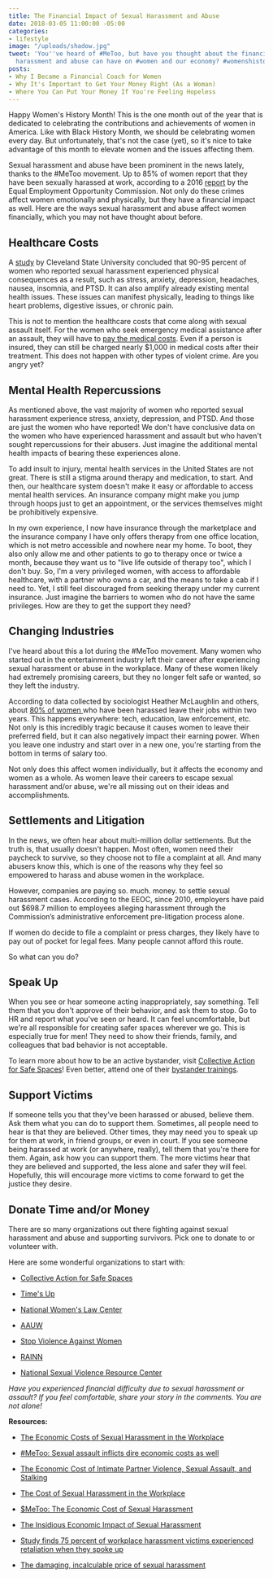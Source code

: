 ```yaml
---
title: The Financial Impact of Sexual Harassment and Abuse
date: 2018-03-05 11:00:00 -05:00
categories:
- lifestyle
image: "/uploads/shadow.jpg"
tweet: 'You''ve heard of #MeToo, but have you thought about the financial impact sexual
  harassment and abuse can have on #women and our economy? #womenshistorymonth '
posts:
- Why I Became a Financial Coach for Women
- Why It's Important to Get Your Money Right (As a Woman)
- Where You Can Put Your Money If You're Feeling Hopeless
---
```


Happy Women's History Month! This is the one month out of the year that is dedicated to celebrating the contributions and achievements of women in America. Like with Black History Month, we should be celebrating women every day. But unfortunately, that's not the case (yet), so it's nice to take advantage of this month to elevate women and the issues affecting them.

Sexual harassment and abuse have been prominent in the news lately, thanks to the #MeToo movement. Up to 85% of women report that they have been sexually harassed at work, according to a 2016 [report](https://www.eeoc.gov/eeoc/task_force/harassment/upload/report.pdf) by the Equal Employment Opportunity Commission. Not only do these crimes affect women emotionally and physically, but they have a financial impact as well. Here are the ways sexual harassment and abuse affect women financially, which you may not have thought about before.

## Healthcare Costs

A [study](http://engagedscholarship.csuohio.edu/cgi/viewcontent.cgi?article=1665&context=clevstlrev) by Cleveland State University concluded that 90-95 percent of women who reported sexual harassment experienced physical consequences as a result, such as stress, anxiety, depression, headaches, nausea, insomnia, and PTSD. It can also amplify already existing mental health issues. These issues can manifest physically, leading to things like heart problems, digestive issues, or chronic pain. 

This is not to mention the healthcare costs that come along with sexual assault itself. For the women who seek emergency medical assistance after an assault, they will have to [pay the medical costs](https://www.thecut.com/2017/04/rape-victims-hospital-costs-privately-insured.html). Even if a person is insured, they can still be charged nearly $1,000 in medical costs after their treatment. This does not happen with other types of violent crime. Are you angry yet?

## Mental Health Repercussions

As mentioned above, the vast majority of women who reported sexual harassment experience stress, anxiety, depression, and PTSD. And those are just the women who have reported! We don't have conclusive data on the women who have experienced harassment and assault but who haven't sought repercussions for their abusers. Just imagine the additional mental health impacts of bearing these experiences alone. 

To add insult to injury, mental health services in the United States are not great. There is still a stigma around therapy and medication, to start. And then, our healthcare system doesn't make it easy or affordable to access mental health services. An insurance company might make you jump through hoops just to get an appointment, or the services themselves might be prohibitively expensive. 

In my own experience, I now have insurance through the marketplace and the insurance company I have only offers therapy from one office location, which is not metro accessible and nowhere near my home. To boot, they also only allow me and other patients to go to therapy once or twice a month, because they want us to "live life outside of therapy too", which I don't buy. So, I'm a very privileged women, with access to affordable healthcare, with a partner who owns a car, and the means to take a cab if I need to. Yet, I still feel discouraged from seeking therapy under my current insurance. Just imagine the barriers to women who do not have the same privileges. How are they to get the support they need?

## Changing Industries

I've heard about this a lot during the #MeToo movement. Many women who started out in the entertainment industry left their career after experiencing sexual harassment or abuse in the workplace. Many of these women likely had extremely promising careers, but they no longer felt safe or wanted, so they left the industry.

According to data collected by sociologist Heather McLaughlin and others, about [80% of women ](https://workinprogress.oowsection.org/2017/08/17/the-cost-of-sexual-harassment/)who have been harassed leave their jobs within two years. This happens everywhere: tech, education, law enforcement, etc. Not only is this incredibly tragic because it causes women to leave their preferred field, but it can also negatively impact their earning power. When you leave one industry and start over in a new one, you're starting from the bottom in terms of salary too.

Not only does this affect women individually, but it affects the economy and women as a whole. As women leave their careers to escape sexual harassment and/or abuse, we're all missing out on their ideas and accomplishments.

## Settlements and Litigation

In the news, we often hear about multi-million dollar settlements. But the truth is, that usually doesn't happen. Most often, women need their paycheck to survive, so they choose not to file a complaint at all. And many abusers know this, which is one of the reasons why they feel so empowered to harass and abuse women in the workplace.

However, companies are paying so. much. money. to settle sexual harassment cases. According to the EEOC, since 2010, employers have paid out $698.7 million to employees alleging harassment through the Commission’s administrative enforcement pre-litigation process alone. 

If women do decide to file a complaint or press charges, they likely have to pay out of pocket for legal fees. Many people cannot afford this route.

So what can you do?

## Speak Up

When you see or hear someone acting inappropriately, say something. Tell them that you don't approve of their behavior, and ask them to stop. Go to HR and report what you've seen or heard. It can feel uncomfortable, but we're all responsible for creating safer spaces wherever we go. This is especially true for men! They need to show their friends, family, and colleagues that bad behavior is not acceptable.

To learn more about how to be an active bystander, visit [Collective Action for Safe Spaces](http://www.collectiveactiondc.org/)! Even better, attend one of their [bystander trainings](http://www.collectiveactiondc.org/our-work/trainings-workshops/).

## Support Victims

If someone tells you that they've been harassed or abused, believe them. Ask them what you can do to support them. Sometimes, all people need to hear is that they are believed. Other times, they may need you to speak up for them at work, in friend groups, or even in court. If you see someone being harassed at work (or anywhere, really), tell them that you're there for them. Again, ask how you can support them. The more victims hear that they are believed and supported, the less alone and safer they will feel. Hopefully, this will encourage more victims to come forward to get the justice they desire.

## Donate Time and/or Money

There are so many organizations out there fighting against sexual harassment and abuse and supporting survivors. Pick one to donate to or volunteer with. 

Here are some wonderful organizations to start with:

* [Collective Action for Safe Spaces](http://www.collectiveactiondc.org/)

* [Time's Up](https://www.timesupnow.com/)

* [National Women's Law Center](https://nwlc.org/)

* [AAUW](https://www.aauw.org/what-we-do/legal-resources/know-your-rights-at-work/workplace-sexual-harassment/)

* [Stop Violence Against Women](http://www.stopvaw.org/Stop_Violence_Against_Women)

* [RAINN](https://www.rainn.org/)

* [National Sexual Violence Resource Center](https://www.nsvrc.org/)

*Have you experienced financial difficulty due to sexual harassment or assault? If you feel comfortable, share your story in the comments. You are not alone!*

**Resources:**

* [The Economic Costs of Sexual Harassment in the Workplace](http://mnnow.org/the-economic-costs-of-sexual-harassment-in-the-workplace/)

* [#MeToo: Sexual assault inflicts dire economic costs as well](http://thehill.com/opinion/finance/357137-metoo-sexual-assault-inflicts-dire-economic-costs-as-well)

* [The Economic Cost of Intimate Partner Violence, Sexual Assault, and Stalking](https://iwpr.org/publications/economic-cost-intimate-partner-violence-sexual-assault-stalking/)

* [The Cost of Sexual Harassment in the Workplace](https://www.yourerc.com/blog/post/the-cost-of-sexual-harassment-in-the-workplace.aspx)

* [$MeToo: The Economic Cost of Sexual Harassment](https://www.ineteconomics.org/research/research-papers/metoo-the-economic-cost-of-sexual-harassment)

* [The Insidious Economic Impact of Sexual Harassment](https://hbr.org/2017/11/the-insidious-economic-impact-of-sexual-harassment)

* [Study finds 75 percent of workplace harassment victims experienced retaliation when they spoke up](https://www.vox.com/identities/2017/10/15/16438750/weinstein-sexual-harassment-facts)

* [The damaging, incalculable price of sexual harassment](https://www.marketwatch.com/story/as-harvey-weinstein-takes-a-leave-of-absence-heres-how-much-sexual-harassment-costs-companies-and-victims-2017-10-07)